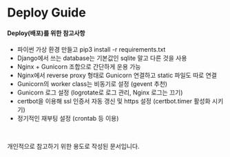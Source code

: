 # Deploy Guide

#### Deploy(배포)를 위한 참고사항
- 파이썬 가상 환경 만들고 pip3 install -r requirements.txt
- Django에서 쓰는 database는 기본값인 sqlite 말고 다른 것을 사용
- Nginx + Gunicorn 조합으로 간단하게 운용 가능
- Nginx에서 reverse proxy 형태로 Gunicorn 연결하고 static 파일도 따로 연결
- Gunicorn의 worker class는 비동기로 설정 (gevent 추천)
- Gunicorn 로그 설정 (logrotate로 로그 관리, Nginx 로그는 끄기)
- certbot을 이용해 ssl 인증서 자동 갱신 및 https 설정 (certbot.timer 활성화 시키기)
- 정기적인 재부팅 설정 (crontab 등 이용)

<br/>

개인적으로 참고하기 위한 용도로 작성된 문서입니다.
